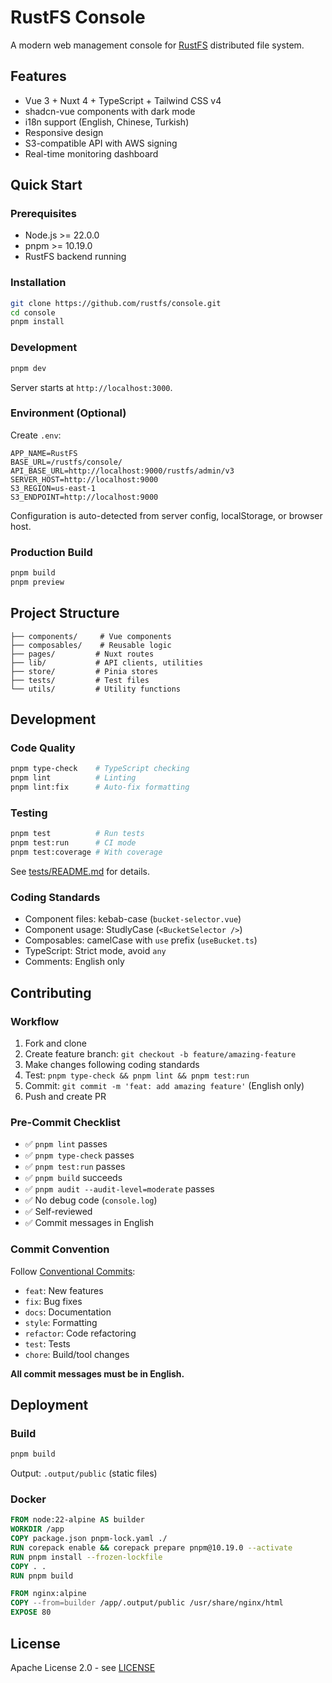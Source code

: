 # RustFS Console

A modern web management console for [RustFS](https://github.com/rustfs/rustfs) distributed file system.

## Features

- Vue 3 + Nuxt 4 + TypeScript + Tailwind CSS v4
- shadcn-vue components with dark mode
- i18n support (English, Chinese, Turkish)
- Responsive design
- S3-compatible API with AWS signing
- Real-time monitoring dashboard

## Quick Start

### Prerequisites

- Node.js >= 22.0.0
- pnpm >= 10.19.0
- RustFS backend running

### Installation

```bash
git clone https://github.com/rustfs/console.git
cd console
pnpm install
```

### Development

```bash
pnpm dev
```

Server starts at `http://localhost:3000`.

### Environment (Optional)

Create `.env`:

```env
APP_NAME=RustFS
BASE_URL=/rustfs/console/
API_BASE_URL=http://localhost:9000/rustfs/admin/v3
SERVER_HOST=http://localhost:9000
S3_REGION=us-east-1
S3_ENDPOINT=http://localhost:9000
```

Configuration is auto-detected from server config, localStorage, or browser host.

### Production Build

```bash
pnpm build
pnpm preview
```

## Project Structure

```
├── components/     # Vue components
├── composables/    # Reusable logic
├── pages/         # Nuxt routes
├── lib/           # API clients, utilities
├── store/         # Pinia stores
├── tests/         # Test files
└── utils/         # Utility functions
```

## Development

### Code Quality

```bash
pnpm type-check    # TypeScript checking
pnpm lint          # Linting
pnpm lint:fix      # Auto-fix formatting
```

### Testing

```bash
pnpm test          # Run tests
pnpm test:run      # CI mode
pnpm test:coverage # With coverage
```

See [tests/README.md](tests/README.md) for details.

### Coding Standards

- Component files: kebab-case (`bucket-selector.vue`)
- Component usage: StudlyCase (`<BucketSelector />`)
- Composables: camelCase with `use` prefix (`useBucket.ts`)
- TypeScript: Strict mode, avoid `any`
- Comments: English only

## Contributing

### Workflow

1. Fork and clone
2. Create feature branch: `git checkout -b feature/amazing-feature`
3. Make changes following coding standards
4. Test: `pnpm type-check && pnpm lint && pnpm test:run`
5. Commit: `git commit -m 'feat: add amazing feature'` (English only)
6. Push and create PR

### Pre-Commit Checklist

- ✅ `pnpm lint` passes
- ✅ `pnpm type-check` passes
- ✅ `pnpm test:run` passes
- ✅ `pnpm build` succeeds
- ✅ `pnpm audit --audit-level=moderate` passes
- ✅ No debug code (`console.log`)
- ✅ Self-reviewed
- ✅ Commit messages in English

### Commit Convention

Follow [Conventional Commits](https://www.conventionalcommits.org/):

- `feat`: New features
- `fix`: Bug fixes
- `docs`: Documentation
- `style`: Formatting
- `refactor`: Code refactoring
- `test`: Tests
- `chore`: Build/tool changes

**All commit messages must be in English.**

## Deployment

### Build

```bash
pnpm build
```

Output: `.output/public` (static files)

### Docker

```dockerfile
FROM node:22-alpine AS builder
WORKDIR /app
COPY package.json pnpm-lock.yaml ./
RUN corepack enable && corepack prepare pnpm@10.19.0 --activate
RUN pnpm install --frozen-lockfile
COPY . .
RUN pnpm build

FROM nginx:alpine
COPY --from=builder /app/.output/public /usr/share/nginx/html
EXPOSE 80
```

## License

Apache License 2.0 - see [LICENSE](LICENSE)
